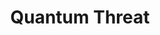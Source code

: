 ---
id: quantum-threat
title: Quantum Threat
hide_title: false
hide_table_of_contents: false
sidebar_label: Quantum Threat
sidebar_position: 6
pagination_label: Quantum Threat
custom_edit_url: https://github.com/theqrl/documentation/edit/master/docs/basics/xmss.md
description: Quantum Threat
keywords:
  - cryptography
  - qrl
  - Quantum Threat
image: /assets/img/icons/yellow.png

---